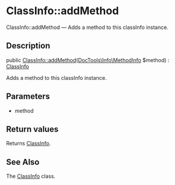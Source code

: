 ClassInfo::addMethod
================

ClassInfo::addMethod — Adds a method to this classInfo instance.

Description
---------------


public [ClassInfo::addMethod](https://github.com/lingtalfi/DocTools/blob/master/doc/api/DocTools/Info/ClassInfo/addMethod.md)([DocTools\Info\MethodInfo](https://github.com/lingtalfi/DocTools/blob/master/doc/api/DocTools/Info/MethodInfo.md) $method) : [ClassInfo](https://github.com/lingtalfi/DocTools/blob/master/doc/api/DocTools/Info/ClassInfo.md)




Adds a method to this classInfo instance.




Parameters
--------------

- method
    

Return values
----------------

Returns [ClassInfo](https://github.com/lingtalfi/DocTools/blob/master/doc/api/DocTools/Info/ClassInfo.md).









See Also
-----------

The [ClassInfo](https://github.com/lingtalfi/DocTools/blob/master/doc/api/DocTools/Info/ClassInfo.md) class.
